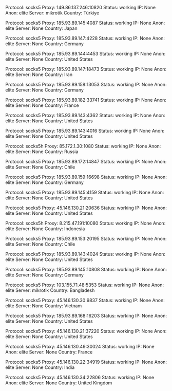 Protocol: socks5
Proxy: 149.86.137.246:10820
Status: working
IP: None
Anon: elite
Server: mikrotik
Country: Türkiye

Protocol: socks5
Proxy: 185.93.89.145:4087
Status: working
IP: None
Anon: elite
Server: None
Country: Japan

Protocol: socks5
Proxy: 185.93.89.147:4228
Status: working
IP: None
Anon: elite
Server: None
Country: Germany

Protocol: socks5
Proxy: 185.93.89.144:4453
Status: working
IP: None
Anon: elite
Server: None
Country: United States

Protocol: socks5
Proxy: 185.93.89.147:18473
Status: working
IP: None
Anon: elite
Server: None
Country: Iran

Protocol: socks5
Proxy: 185.93.89.158:13053
Status: working
IP: None
Anon: elite
Server: None
Country: Germany

Protocol: socks5
Proxy: 185.93.89.182:33741
Status: working
IP: None
Anon: elite
Server: None
Country: France

Protocol: socks5
Proxy: 185.93.89.143:4362
Status: working
IP: None
Anon: elite
Server: None
Country: United States

Protocol: socks5
Proxy: 185.93.89.143:4016
Status: working
IP: None
Anon: elite
Server: None
Country: United States

Protocol: socks5h
Proxy: 85.172.1.30:1080
Status: working
IP: None
Anon: elite
Server: None
Country: Russia

Protocol: socks5
Proxy: 185.93.89.172:14847
Status: working
IP: None
Anon: elite
Server: None
Country: Chile

Protocol: socks5
Proxy: 185.93.89.159:16698
Status: working
IP: None
Anon: elite
Server: None
Country: Germany

Protocol: socks5
Proxy: 185.93.89.145:4159
Status: working
IP: None
Anon: elite
Server: None
Country: United States

Protocol: socks5
Proxy: 45.146.130.21:20636
Status: working
IP: None
Anon: elite
Server: None
Country: United States

Protocol: socks5h
Proxy: 8.215.47.191:10080
Status: working
IP: None
Anon: elite
Server: None
Country: Indonesia

Protocol: socks5
Proxy: 185.93.89.153:20195
Status: working
IP: None
Anon: elite
Server: None
Country: Chile

Protocol: socks5
Proxy: 185.93.89.143:4024
Status: working
IP: None
Anon: elite
Server: None
Country: United States

Protocol: socks5
Proxy: 185.93.89.145:10808
Status: working
IP: None
Anon: elite
Server: None
Country: Germany

Protocol: socks5
Proxy: 103.155.71.48:5353
Status: working
IP: None
Anon: elite
Server: mikrotik
Country: Bangladesh

Protocol: socks5
Proxy: 45.146.130.30:9837
Status: working
IP: None
Anon: elite
Server: None
Country: Vietnam

Protocol: socks5
Proxy: 185.93.89.168:16203
Status: working
IP: None
Anon: elite
Server: None
Country: United States

Protocol: socks5
Proxy: 45.146.130.21:37220
Status: working
IP: None
Anon: elite
Server: None
Country: United States

Protocol: socks5
Proxy: 45.146.130.49:30024
Status: working
IP: None
Anon: elite
Server: None
Country: France

Protocol: socks5
Proxy: 45.146.130.22:34919
Status: working
IP: None
Anon: elite
Server: None
Country: India

Protocol: socks5
Proxy: 45.146.130.34:22806
Status: working
IP: None
Anon: elite
Server: None
Country: United Kingdom

